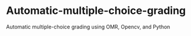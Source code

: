 # Automatic-multiple-choice-grading
Automatic multiple-choice grading using OMR, Opencv, and Python

